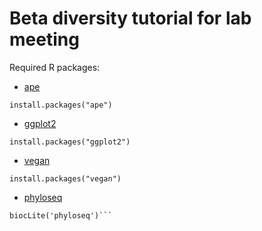 # Beta diversity tutorial for lab meeting

Required R packages:

* [ape](https://cran.r-project.org/web/packages/ape/index.html)

```install.packages("ape")```

* [ggplot2](https://cran.r-project.org/web/packages/ggplot2/index.html)

```install.packages("ggplot2")```

* [vegan](https://cran.r-project.org/web/packages/vegan/index.html)

```install.packages("vegan")```

* [phyloseq](https://joey711.github.io/phyloseq/)

```source('http://bioconductor.org/biocLite.R')
biocLite('phyloseq')```
